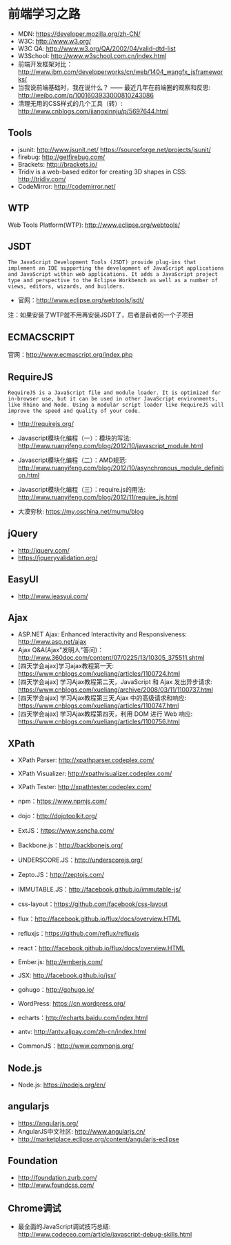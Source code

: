 # 前端学习之路

* MDN: <https://developer.mozilla.org/zh-CN/>
* W3C: <http://www.w3.org/>
* W3C QA: <http://www.w3.org/QA/2002/04/valid-dtd-list>
* W3School: <http://www.w3school.com.cn/index.html>
* 前端开发框架对比：<http://www.ibm.com/developerworks/cn/web/1404_wangfx_jsframeworks/>
* 当我说前端基础时，我在说什么？ —— 最近几年在前端圈的观察和反思: <http://weibo.com/p/1001603933000810243086>
* 清理无用的CSS样式的几个工具（转）: <http://www.cnblogs.com/jiangxinnju/p/5697644.html>

## Tools

* jsunit: <http://www.jsunit.net/> <https://sourceforge.net/projects/jsunit/>
* firebug: <http://getfirebug.com/>
* Brackets: <http://brackets.io/>
* Tridiv is a web-based editor for creating 3D shapes in CSS: <http://tridiv.com/>
* CodeMirror: <http://codemirror.net/>

## WTP

Web Tools Platform(WTP): <http://www.eclipse.org/webtools/>

## JSDT

    The JavaScript Development Tools (JSDT) provide plug-ins that implement an IDE supporting the development of JavaScript applications and JavaScript within web applications. It adds a JavaScript project type and perspective to the Eclipse Workbench as well as a number of views, editors, wizards, and builders.

* 官网：<http://www.eclipse.org/webtools/jsdt/>

注：如果安装了WTP就不用再安装JSDT了，后者是前者的一个子项目

## ECMACSCRIPT

官网：<http://www.ecmascript.org/index.php>

## RequireJS

    RequireJS is a JavaScript file and module loader. It is optimized for in-browser use, but it can be used in other JavaScript environments, like Rhino and Node. Using a modular script loader like RequireJS will improve the speed and quality of your code.

* <http://requirejs.org/>

* Javascript模块化编程（一）：模块的写法: <http://www.ruanyifeng.com/blog/2012/10/javascript_module.html>
* Javascript模块化编程（二）：AMD规范: <http://www.ruanyifeng.com/blog/2012/10/asynchronous_module_definition.html>
* Javascript模块化编程（三）：require.js的用法: <http://www.ruanyifeng.com/blog/2012/11/require_js.html>
* 大漠穷秋: <https://my.oschina.net/mumu/blog>

## jQuery

* <http://jquery.com/>
* <https://jqueryvalidation.org/>

## EasyUI

* <http://www.jeasyui.com/>

## Ajax

* ASP.NET Ajax: Enhanced Interactivity and Responsiveness: <http://www.asp.net/ajax>
* Ajax Q&A(Ajax"发明人"答问)：<http://www.360doc.com/content/07/0225/13/10305_375511.shtml>
* [四天学会ajax]学习ajax教程第一天: <https://www.cnblogs.com/xueliang/articles/1100724.html>
* [四天学会ajax] 学习Ajax教程第二天，JavaScript 和 Ajax 发出异步请求: <https://www.cnblogs.com/xueliang/archive/2008/03/11/1100737.html>
* [四天学会ajax] 学习Ajax教程第三天,Ajax 中的高级请求和响应: <https://www.cnblogs.com/xueliang/articles/1100747.html>
* [四天学会ajax] 学习Ajax教程第四天，利用 DOM 进行 Web 响应: <https://www.cnblogs.com/xueliang/articles/1100756.html>

## XPath

* XPath Parser: <http://xpathparser.codeplex.com/>
* XPath Visualizer: <http://xpathvisualizer.codeplex.com/>
* XPath Tester: <http://xpathtester.codeplex.com/>

* npm：<https://www.npmjs.com/>
* dojo：<http://dojotoolkit.org/>
* ExtJS：<https://www.sencha.com/>
* Backbone.js：<http://backbonejs.org/>
* UNDERSCORE.JS：<http://underscorejs.org/>
* Zepto.JS：<http://zeptojs.com/>
* IMMUTABLE.JS：<http://facebook.github.io/immutable-js/>
* css-layout：<https://github.com/facebook/css-layout>
* flux：<http://facebook.github.io/flux/docs/overview.HTML>
* refluxjs：<https://github.com/reflux/refluxjs>
* react：<http://facebook.github.io/flux/docs/overview.HTML>
* Ember.js: <http://emberjs.com/>
* JSX: <http://facebook.github.io/jsx/>
* gohugo：<http://gohugo.io/>
* WordPress: <https://cn.wordpress.org/>
* echarts：<http://echarts.baidu.com/index.html>
* antv: <http://antv.alipay.com/zh-cn/index.html>
* CommonJS：<http://www.commonjs.org/>

## Node.js

* Node.js: <https://nodejs.org/en/>

## angularjs

* <https://angularjs.org/>
* AngularJS中文社区: <http://www.angularjs.cn/>
* <http://marketplace.eclipse.org/content/angularjs-eclipse>

## Foundation

* <http://foundation.zurb.com/>
* <http://www.foundcss.com/>

## Chrome调试

* 最全面的JavaScript调试技巧总结: <http://www.codeceo.com/article/javascript-debug-skills.html>
